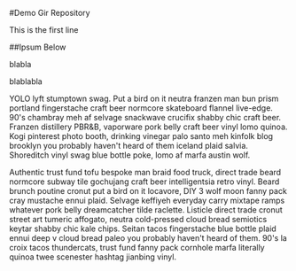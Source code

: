 #Demo Gir Repository

This is the first line

##Ipsum Below

blabla

blablabla

YOLO lyft stumptown swag. Put a bird on it neutra franzen man bun prism portland fingerstache craft beer normcore skateboard flannel live-edge. 90's chambray meh af selvage snackwave crucifix shabby chic craft beer. Franzen distillery PBR&B, vaporware pork belly craft beer vinyl lomo quinoa. Kogi pinterest photo booth, drinking vinegar palo santo meh kinfolk blog brooklyn you probably haven't heard of them iceland plaid salvia. Shoreditch vinyl swag blue bottle poke, lomo af marfa austin wolf.

Authentic trust fund tofu bespoke man braid food truck, direct trade beard normcore subway tile gochujang craft beer intelligentsia retro vinyl. Beard brunch poutine cronut put a bird on it locavore, DIY 3 wolf moon fanny pack cray mustache ennui plaid. Selvage keffiyeh everyday carry mixtape ramps whatever pork belly dreamcatcher tilde raclette. Listicle direct trade cronut street art tumeric affogato, neutra cold-pressed cloud bread semiotics keytar shabby chic kale chips. Seitan tacos fingerstache blue bottle plaid ennui deep v cloud bread paleo you probably haven't heard of them. 90's la croix tacos thundercats, trust fund fanny pack cornhole marfa literally quinoa twee scenester hashtag jianbing vinyl.